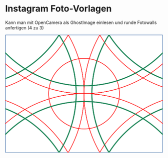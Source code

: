 # Instagram Foto-Vorlagen

Kann man mit OpenCamera als GhostImage einlesen und runde Fotowalls anfertigen (4 zu 3)

![InstagramVorlage](https://github.com/krei-se/Instagram/blob/Instagram/InstaCameraVorlage4zu3.png?raw=true)

